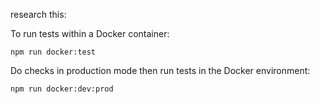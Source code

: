 research this:


To run tests within a Docker container:

```
npm run docker:test
```

Do checks in production mode then run tests in the Docker environment:
```
npm run docker:dev:prod
```
